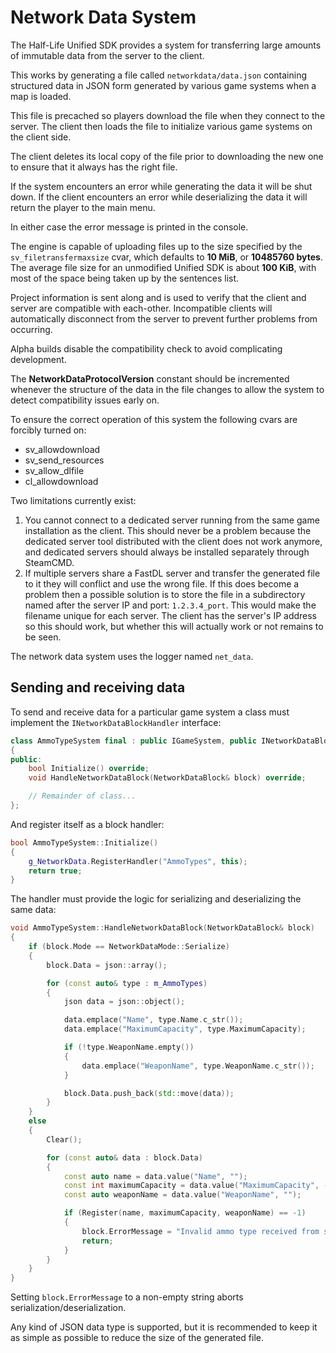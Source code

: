 # Network Data System

The Half-Life Unified SDK provides a system for transferring large amounts of immutable data from the server to the client.

This works by generating a file called `networkdata/data.json` containing structured data in JSON form generated by various game systems when a map is loaded.

This file is precached so players download the file when they connect to the server. The client then loads the file to initialize various game systems on the client side.

The client deletes its local copy of the file prior to downloading the new one to ensure that it always has the right file.

If the system encounters an error while generating the data it will be shut down. If the client encounters an error while deserializing the data it will return the player to the main menu.

In either case the error message is printed in the console.

The engine is capable of uploading files up to the size specified by the `sv_filetransfermaxsize` cvar, which defaults to **10 MiB**, or **10485760 bytes**. The average file size for an unmodified Unified SDK is about **100 KiB**, with most of the space being taken up by the sentences list.

Project information is sent along and is used to verify that the client and server are compatible with each-other. Incompatible clients will automatically disconnect from the server to prevent further problems from occurring.

Alpha builds disable the compatibility check to avoid complicating development.

The **NetworkDataProtocolVersion** constant should be incremented whenever the structure of the data in the file changes to allow the system to detect compatibility issues early on.

To ensure the correct operation of this system the following cvars are forcibly turned on:
* sv_allowdownload
* sv_send_resources
* sv_allow_dlfile
* cl_allowdownload

Two limitations currently exist:
1. You cannot connect to a dedicated server running from the same game installation as the client. This should never be a problem because the dedicated server tool distributed with the client does not work anymore, and dedicated servers should always be installed separately through SteamCMD.
2. If multiple servers share a FastDL server and transfer the generated file to it they will conflict and use the wrong file. If this does become a problem then a possible solution is to store the file in a subdirectory named after the server IP and port: `1.2.3.4_port`. This would make the filename unique for each server. The client has the server's IP address so this should work, but whether this will actually work or not remains to be seen.

The network data system uses the logger named `net_data`.

## Sending and receiving data

To send and receive data for a particular game system a class must implement the `INetworkDataBlockHandler` interface:
```cpp
class AmmoTypeSystem final : public IGameSystem, public INetworkDataBlockHandler
{
public:
	bool Initialize() override;
	void HandleNetworkDataBlock(NetworkDataBlock& block) override;

	// Remainder of class...
};
```

And register itself as a block handler:
```cpp
bool AmmoTypeSystem::Initialize()
{
	g_NetworkData.RegisterHandler("AmmoTypes", this);
	return true;
}
```

The handler must provide the logic for serializing and deserializing the same data:
```cpp
void AmmoTypeSystem::HandleNetworkDataBlock(NetworkDataBlock& block)
{
	if (block.Mode == NetworkDataMode::Serialize)
	{
		block.Data = json::array();

		for (const auto& type : m_AmmoTypes)
		{
			json data = json::object();

			data.emplace("Name", type.Name.c_str());
			data.emplace("MaximumCapacity", type.MaximumCapacity);

			if (!type.WeaponName.empty())
			{
				data.emplace("WeaponName", type.WeaponName.c_str());
			}

			block.Data.push_back(std::move(data));
		}
	}
	else
	{
		Clear();

		for (const auto& data : block.Data)
		{
			const auto name = data.value("Name", "");
			const int maximumCapacity = data.value("MaximumCapacity", -2);
			const auto weaponName = data.value("WeaponName", "");

			if (Register(name, maximumCapacity, weaponName) == -1)
			{
				block.ErrorMessage = "Invalid ammo type received from server";
				return;
			}
		}
	}
}
```

Setting `block.ErrorMessage` to a non-empty string aborts serialization/deserialization.

Any kind of JSON data type is supported, but it is recommended to keep it as simple as possible to reduce the size of the generated file.
